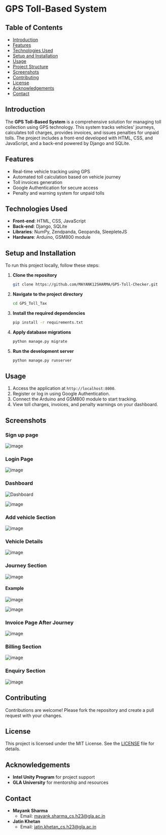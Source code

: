 # GPS Toll-Based System

## Table of Contents
- [Introduction](#introduction)
- [Features](#features)
- [Technologies Used](#technologies-used)
- [Setup and Installation](#setup-and-installation)
- [Usage](#usage)
- [Project Structure](#project-structure)
- [Screenshots](#screenshots)
- [Contributing](#contributing)
- [License](#license)
- [Acknowledgements](#acknowledgements)
- [Contact](#contact)

## Introduction
The **GPS Toll-Based System** is a comprehensive solution for managing toll collection using GPS technology. This system tracks vehicles' journeys, calculates toll charges, provides invoices, and issues penalties for unpaid tolls. The project includes a front-end developed with HTML, CSS, and JavaScript, and a back-end powered by Django and SQLite. 

## Features
- Real-time vehicle tracking using GPS
- Automated toll calculation based on vehicle journey
- Toll invoices generation
- Google Authentication for secure access
- Penalty and warning system for unpaid tolls

## Technologies Used
- **Front-end**: HTML, CSS, JavaScript
- **Back-end**: Django, SQLite
- **Libraries**: NumPy, Zendpanda, Geopanda, SleepleteJS
- **Hardware**: Arduino, GSM800 module

## Setup and Installation
To run this project locally, follow these steps:

1. **Clone the repository**
    ```bash
    git clone https://github.com/MAYANK12SHARMA/GPS-Toll-Checker.git
    ```

2. **Navigate to the project directory**
    ```bash
    cd GPS_Toll_Tax
    ```

3. **Install the required dependencies**
    ```bash
    pip install -r requirements.txt
    ```

4. **Apply database migrations**
    ```bash
    python manage.py migrate
    ```

5. **Run the development server**
    ```bash
    python manage.py runserver
    ```

## Usage
1. Access the application at `http://localhost:8000`.
2. Register or log in using Google Authentication.
3. Connect the Arduino and GSM800 module to start tracking.
4. View toll charges, invoices, and penalty warnings on your dashboard.


## Screenshots

### Sign up page

![image](https://github.com/MAYANK12SHARMA/GPS-Toll-Checker/assets/145884197/52689bdb-19af-4674-95bf-65f9d441a839)

### Login Page

![image](https://github.com/MAYANK12SHARMA/GPS-Toll-Checker/assets/145884197/29ddb425-b6dc-4d1f-a044-5cd4f1e1eeb5)

### Dashboard

![Dashboard](https://github.com/MAYANK12SHARMA/GPS-Toll-Checker/assets/145884197/4be7f900-52d3-468e-9b0d-68e34e06fc42)

![image](https://github.com/MAYANK12SHARMA/GPS-Toll-Checker/assets/145884197/60185960-af0d-43b7-bbdb-f6e79910eeef)

### Add vehicle Section

![image](https://github.com/MAYANK12SHARMA/GPS-Toll-Checker/assets/145884197/d694f703-a303-48a0-9875-798cc828f916)

### Vehicle Details 

![image](https://github.com/MAYANK12SHARMA/GPS-Toll-Checker/assets/145884197/989b2036-1b6b-448f-9645-76cad7634a3c)

### Journey Section

![image](https://github.com/MAYANK12SHARMA/GPS-Toll-Checker/assets/145884197/30508dce-cd61-4eff-90a2-0bdfbdfb7359)

#### Example 
![image](https://github.com/MAYANK12SHARMA/GPS-Toll-Checker/assets/145884197/e5c927ea-51e1-4bb1-9274-3ba1019dc50c)

![image](https://github.com/MAYANK12SHARMA/GPS-Toll-Checker/assets/145884197/ea6c56fa-e594-433f-aa3e-5799cb7b401b)

### Invoice Page After Journey

![image](https://github.com/MAYANK12SHARMA/GPS-Toll-Checker/assets/145884197/5c51388a-d890-4ecd-a571-9628ed562337)


### Billing Section 

![image](https://github.com/MAYANK12SHARMA/GPS-Toll-Checker/assets/145884197/281cb9cf-9ab1-4a59-83e1-480d6f16cf1f)

### Enquiry Section

![image](https://github.com/MAYANK12SHARMA/GPS-Toll-Checker/assets/145884197/b9f9a2f9-d4e2-411f-b20d-0424695d4eb2)



## Contributing
Contributions are welcome! Please fork the repository and create a pull request with your changes.

## License
This project is licensed under the MIT License. See the [LICENSE](LICENSE) file for details.

## Acknowledgements
- **Intel Unity Program** for project support
- **GLA University** for mentorship and resources


## Contact
- **Mayank Sharma**
  - Email: [mayank.sharma_cs.h23@gla.ac.in](mailto:mayank.sharma_cs.h23@gla.ac.in)
- **Jatin Khetan**
  - Email: [jatin.khetan_cs.h23@gla.ac.in](mailto:jatin.khetan_cs.h23@gla.ac.in) 
 

    



